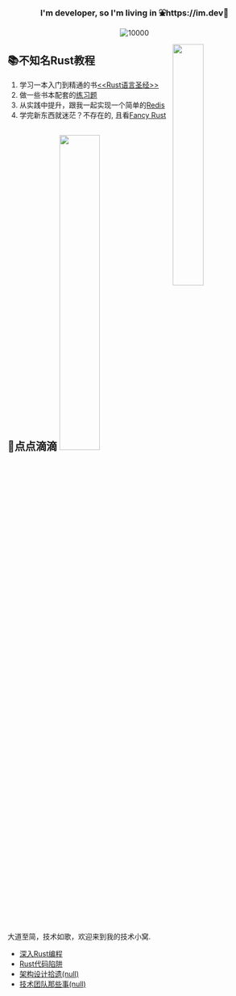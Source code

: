 <h3 align="center">I'm developer, so I'm living in ⛲️https://im.dev🌲  </h3>

<p align="middle">
   <img src="https://komarev.com/ghpvc/?username=sunface" alt="10000" />
</p>


  
<a href="https://github.com/savecost/datav">
  <img src="https://github.com/sunface/sunface/blob/master/assets/ferris.gif" align="right" width="35%"/>
</a>

## 📚不知名Rust教程
1. 学习一本入门到精通的书[<<Rust语言圣经>>](https://github.com/sunface/rust-course)
2. 做一些书本配套的[练习题](https://github.com/sunface/rust-course/tree/main/course-book/excercises)
3. 从实践中提升，跟我一起实现一个简单的[Redis](https://github.com/sunface/rust-course/tree/main/pratice/mini-redis)
4. 学完新东西就迷茫？不存在的, 且看[Fancy Rust](https://github.com/sunface/fancy-rust)


## 📖点点滴滴   <img width="40%" src="https://github-readme-stats.vercel.app/api?username=sunface&show_icons=true&theme=radical">
大道至简，技术如歌，欢迎来到我的技术小窝.

- [深入Rust编程](https://www.zhihu.com/column/c_1454398504831115264)
- [Rust代码陷阱](https://www.zhihu.com/column/c_1454754106916806656)
- [架构设计拾遗(null)](https://www.zhihu.com/column/c_1458369953824534528)
- [技术团队那些事(null)](https://www.zhihu.com/column/c_1458370426421911552)




